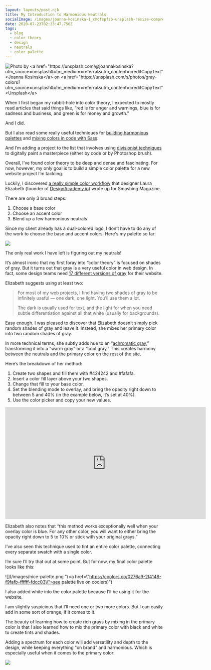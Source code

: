 ```yaml
---
layout: layouts/post.njk
title: My Introduction to Harmonious Neutrals
socialImage: /images/joanna-kosinska-1_cmofspfso-unsplash-resize-compress.jpg
date: 2020-07-23T02:33:47.756Z
tags:
  - blog
  - color theory
  - design
  - neutrals
  - color palette
---
```

![](/images/joanna-kosinska-1_cmofspfso-unsplash-resize-compress.jpg "Photo by <a href=\"https://unsplash.com/@joannakosinska?utm_source=unsplash&amp;utm_medium=referral&amp;utm_content=creditCopyText\">Joanna Kosinska</a> on <a href=\"https://unsplash.com/s/photos/gray-colors?utm_source=unsplash&amp;utm_medium=referral&amp;utm_content=creditCopyText\">Unsplash</a>")

When I first began my rabbit-hole into color theory, I expected to mostly read articles that said things like, “red is for anger and warnings, blue is for sadness and business, and green is for money and growth.” 

And I did. 

But I also read some really useful techniques for [building harmonious palettes](https://dribbble.com/shots/166246-My-Secret-for-Color-Schemes) and [mixing colors in code with Sass](https://alistapart.com/article/mixing-color-for-the-web-with-sass/).  

And I’m adding a project to the list that involves using [divisionist techniques](https://en.wikipedia.org/wiki/Divisionism) to digitally paint a masterpiece (either by code or by Photoshop brush).  

Overall, I’ve found color theory to be deep and dense and fascinating. For now, however, my only goal is to build a simple color palette for a new website project I’m tackling. 

Luckily, I discovered [a really simple color workflow](https://www.smashingmagazine.com/2016/04/web-developer-guide-color/) that designer Laura Elizabeth (founder of [DesignAcademy.io](https://www.designacademy.io/)) wrote up for Smashing Magazine. 

There are only 3 broad steps:

1. Choose a base color
2. Choose an accent color
3. Blend up a few harmonious neutrals

Since my client already has a dual-colored logo, I don’t have to do any of the work to choose the base and accent colors. Here's my palette so far:

![](/images/blue-and-yellow.png " ")

The only real work I have left is figuring out my neutrals!

It’s almost ironic that my first foray into “color theory” is focused on shades of gray. But it turns out that gray is a very useful color in web design. In fact, some design teams need [17 different versions of gray](https://seesparkbox.com/foundry/sassy_grayscale) for their website. 

Elizabeth suggests using at least two: 

> For most of my web projects, I find having two shades of gray to be infinitely useful — one dark, one light. You’ll use them a lot.
>
> The dark is usually used for text, and the light for when you need subtle differentiation against all that white (usually for backgrounds).

Easy enough. I was pleased to discover that Elizabeth doesn’t simply pick random shades of gray and leave it. Instead, she mixes her primary color into two random shades of gray. 

In more technical terms, she subtly adds hue to an “[achromatic gray](https://en.wikipedia.org/wiki/Shades_of_gray#Achromatic_grays),” transforming it into a “warm gray” or a “cool gray.” This creates harmony between the neutrals and the primary color on the rest of the site. 

Here’s the breakdown of her method:

1. Create two shapes and fill them with #424242 and #fafafa.
2. Insert a color fill layer above your two shapes.
3. Change that fill to your base color.
4. Set the blending mode to overlay, and bring the opacity right down to between 5 and 40% (in the example below, it’s set at 40%).
5. Use the color picker and copy your new values.

<iframe src="https://player.vimeo.com/video/159766011" width="640" height="357" frameborder="0" allow=" fullscreen" allowfullscreen></iframe>

Elizabeth also notes that “this method works exceptionally well when your overlay color is blue. For any other color, you will want to either bring the opacity right down to 5 to 10% or stick with your original grays.”

I’ve also seen this technique used to tint an entire color palette, connecting every separate swatch with a single color.

I’m sure I’ll try that out at some point. But for now, my final color palette looks like this:

![](/images/nice-palette.png "(<a href=\\"https://coolors.co/0276a9-2f4148-f9fafb-ffffff-fdcc03\\">see palette live on coolers</a>)")

I also added white into the color palette because I’ll be using it for the website. 

I am slightly suspicious that I’ll need one or two more colors. But I can easily add in some sort of orange, if it comes to it. 

The beauty of learning how to create rich grays by mixing in the primary color is that I also learned how to mix the primary color with black and white to create tints and shades. 

Adding a spectrum for each color will add versatility and depth to the design, while keeping everything "on brand" and harmonious. Which is especially useful when it comes to the primary color:

![](/images/blue-swatch.jpg " ")